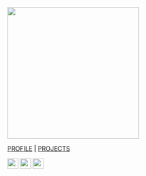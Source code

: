 <img src="https://res.cloudinary.com/ukony/image/upload/v1649334466/georgegoldman/IMG_20210525_135031_nncteq.jpg" height="300">

[PROFILE](https://georgegoldman.github.io/profile) | [PROJECTS](https://georgegoldman.github.io/projects)


<a href="https://github.com/georgegoldman" target="_blank"><img src="https://raw.githubusercontent.com/FortAwesome/Font-Awesome/28e297f07af26f148c15e6cbbd12cea3027371d3/svgs/brands/github.svg" width="25" height="24"></a> [<img src="https://raw.githubusercontent.com/FortAwesome/Font-Awesome/28e297f07af26f148c15e6cbbd12cea3027371d3/svgs/brands/linkedin.svg" width="25" height="24">](https://www.linkedin.com/in/georgegoldman-onyedikachi-john-187428b9/) [<img src="https://raw.githubusercontent.com/FortAwesome/Font-Awesome/28e297f07af26f148c15e6cbbd12cea3027371d3/svgs/brands/twitter.svg" width="25" height="24">](https://twitter.com/mrgeorgegoldman)
